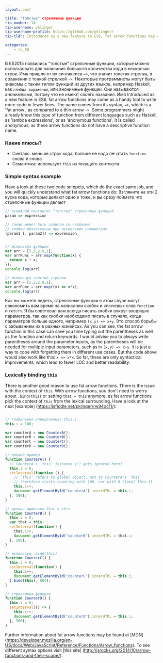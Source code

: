 ```yaml
---
layout: post

title: "Толстые" стрелочные функции
tip-number: 14
tip-username: pklinger
tip-username-profile: https://github.com/pklinger/
tip-tldr: Introduced as a new feature in ES6, fat arrow functions may come as a handy tool to write more code in fewer lines

categories:
    - ru_RU
---
```


В ES2015 появились "толстые" стрелочные функции, которые можно использовать для написания большого количества кода в несколько строк. Имя пришло от их синтаксиса `=>`, что значит толстая стрелка, в сравнении с тонкой стрелкой `->`. Некоторые программисты могут быть знакомы с таким типом функций из других языков, например Haskell, как `лямбда выражения`, или анонимные функции. Они называются анонимными, потому что не имеют своего названия.
Имя
Introduced as a new feature in ES6, fat arrow functions may come as a handy tool to write more code in fewer lines. The name comes from its syntax, `=>`, which is a 'fat arrow', as compared to a thin arrow `->`. Some programmers might already know this type of function from different languages such as Haskell, as 'lambda expressions', or as 'anonymous functions'. It is called anonymous, as these arrow functions do not have a descriptive function name.

### Какие плюсы?
* Синтакс: меньше строк кода; больше не надо печатать `function` снова и снова
* Семантика: использует `this` из текущего контекста

### Simple syntax example
Have a look at these two code snippets, which do the exact same job, and you will quickly understand what fat arrow functions do:
Взгляните на эти 2 куска кода, которые делают одно и тоже, и вы сразу поймете что стрелочные функции делают

```javascript
// основной синтаксис "толстых" стрелочных функций
param => expression

// также может быть записан со скобками
// скобки обязательны при нескольких параметрах
(param1 [, param2]) => expression


// используя функции
var arr = [5,3,2,9,1];
var arrFunc = arr.map(function(x) {
  return x * x;
});
console.log(arr)

// используя толстые стрелки
var arr = [5,3,2,9,1];
var arrFunc = arr.map((x) => x*x);
console.log(arr)
```

Как вы можете видеть, стрелочные функции в этом слуае могут сэкономить вам время на написании скобок и ключевых слов `function` и `return`. Я бы советовал вам всегда писать скобки вокруг входящих параметров, так как скобки необходимо писать в случаях, когда параметров больше одного, например `(x,y) => x+y`. Это способ борьбы с забыванием их в рахных юзкейсах.
As you can see, the fat arrow function in this case can save you time typing out the parentheses as well as the function and return keywords. I would advise you to always write parentheses around the parameter inputs, as the parentheses will be needed for multiple input parameters, such as in `(x,y) => x+y`. It is just a way to cope with forgetting them in different use cases. But the code above would also work like this: `x => x*x`. So far, these are only syntactical improvements, which lead to fewer LOC and better readability.

### Lexically binding `this`

There is another good reason to use fat arrow functions. There is the issue with the context of `this`. With arrow functions, you don't need to worry about `.bind(this)` or setting `that = this` anymore, as fat arrow functions pick the context of `this` from the lexical surrounding. Have a look at the next [example] (https://jsfiddle.net/pklinger/rw94oc11/):

```javascript

// глобальное определенная this.i
this.i = 100;

var counterA = new CounterA();
var counterB = new CounterB();
var counterC = new CounterC();
var counterD = new CounterD();

// плохой пример
function CounterA() {
  // CounterA's `this` instance (!! gets ignored here)
  this.i = 0;
  setInterval(function () {
    // `this` refers to global object, not to CounterA's `this`
    // therefore starts counting with 100, not with 0 (local this.i)
    this.i++;
    document.getElementById("counterA").innerHTML = this.i;
  }, 500);
}

// ручная привязка that = this
function CounterB() {
  this.i = 0;
  var that = this;
  setInterval(function() {
    that.i++;
    document.getElementById("counterB").innerHTML = that.i;
  }, 500);
}

// используя .bind(this)
function CounterC() {
  this.i = 0;
  setInterval(function() {
    this.i++;
    document.getElementById("counterC").innerHTML = this.i;
  }.bind(this), 500);
}

// стрелочная функция
function CounterD() {
  this.i = 0;
  setInterval(() => {
    this.i++;
    document.getElementById("counterD").innerHTML = this.i;
  }, 500);
}
```

Further information about fat arrow functions may be found at [MDN] (https://developer.mozilla.org/en-US/docs/Web/JavaScript/Reference/Functions/Arrow_functions). To see different syntax options visit [this site] (http://jsrocks.org/2014/10/arrow-functions-and-their-scope/).
